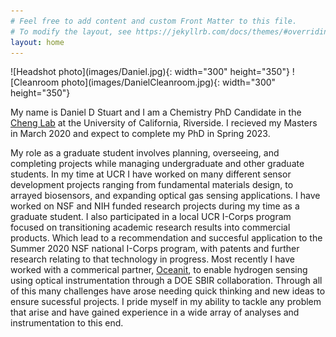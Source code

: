 ```yaml
---
# Feel free to add content and custom Front Matter to this file.
# To modify the layout, see https://jekyllrb.com/docs/themes/#overriding-theme-defaults
layout: home
---
```


<div markdown="1" class="body">

<div markdown="1" class="center"> 
![Headshot photo](images/Daniel.jpg){: width="300" height="350"}
![Cleanroom photo](images/DanielCleanroom.jpg){: width="300" height="350"}
</div>

My name is Daniel D Stuart and I am a Chemistry PhD Candidate in the [Cheng Lab](https://chenglab.ucr.edu/) at the University of California, Riverside. I recieved my Masters in March 2020 and expect to complete my PhD in Spring 2023.

My role as a graduate student involves planning, overseeing, and completing projects while managing undergraduate and other graduate students. In my time at UCR I have worked on many different sensor development projects ranging from fundamental materials design, to arrayed biosensors, and expanding optical gas sensing applications. I have worked on NSF and NIH funded research projects during my time as a graduate student. I also participated in a local UCR I-Corps program focused on transitioning academic research results into commercial products. Which lead to a recommendation and succesful application to the Summer 2020 NSF national I-Corps program, with patents and further research relating to that technology in progress. Most recently I have worked with a commerical partner, [Oceanit](https://www.oceanit.com/), to enable hydrogen sensing using optical instrumentation through a DOE SBIR collaboration. Through all of this many challenges have arose needing quick thinking and new ideas to ensure sucessful projects. I pride myself in my ability to tackle any problem that arise and have gained experience in a wide array of analyses and instrumentation to this end.
</div>